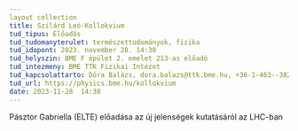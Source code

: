 ```yaml
---
layout collection
title: Szilárd Leó-Kollokvium
tud_tipus: Előadás
tud_tudomanyterulet: természettudományok, fizika
tud_idopont: 2023. november 28. 14:30
tud_helyszin: BME F épület 2. emelet 213-as előadó
tud_intezmeny: BME TTK Fizikai Intézet
tud_kapcsolattarto: Dóra Balázs, dora.balazs@ttk.bme.hu, +36-1-463--3829
tud_url: https://physics.bme.hu/kollokvium
date: 2023-11-28  14:30
---
```

Pásztor Gabriella (ELTE) előadása az új jelenségek kutatásáról az LHC-ban